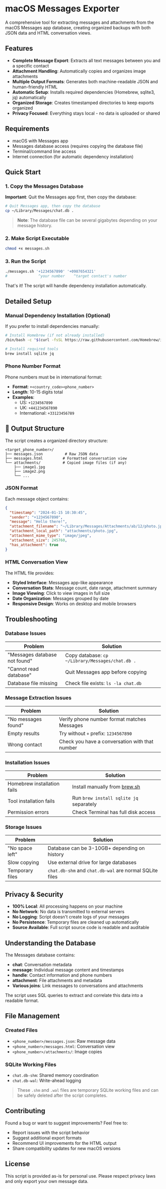 # macOS Messages Exporter

A comprehensive tool for extracting messages and attachments from the macOS Messages app database, creating organized backups with both JSON data and HTML conversation views.

## Features

- **Complete Message Export**: Extracts all text messages between you and a specific contact
- **Attachment Handling**: Automatically copies and organizes image attachments
- **Multiple Output Formats**: Generates both machine-readable JSON and human-friendly HTML
- **Automatic Setup**: Installs required dependencies (Homebrew, sqlite3, jq) automatically
- **Organized Storage**: Creates timestamped directories to keep exports organized
- **Privacy Focused**: Everything stays local - no data is uploaded or shared

## Requirements

- macOS with Messages app
- Messages database access (requires copying the database file)
- Terminal/command line access
- Internet connection (for automatic dependency installation)

## Quick Start

### 1. Copy the Messages Database

**Important**: Quit the Messages app first, then copy the database:

```bash
# Quit Messages app, then copy the database
cp ~/Library/Messages/chat.db .
```

> **Note**: The database file can be several gigabytes depending on your message history.

### 2. Make Script Executable

```bash
chmod +x messages.sh
```

### 3. Run the Script

```bash
./messages.sh '+1234567890' '+0987654321'
#              ^your number    ^target contact's number
```

That's it! The script will handle dependency installation automatically.

## Detailed Setup

### Manual Dependency Installation (Optional)

If you prefer to install dependencies manually:

```bash
# Install Homebrew (if not already installed)
/bin/bash -c "$(curl -fsSL https://raw.githubusercontent.com/Homebrew/install/HEAD/install.sh)"

# Install required tools
brew install sqlite jq
```

### Phone Number Format

Phone numbers must be in international format:

- **Format**: `+<country_code><phone_number>`
- **Length**: 10-15 digits total
- **Examples**:
  - US: `+1234567890`
  - UK: `+441234567890`
  - International: `+33123456789`

## 📁 Output Structure

The script creates a organized directory structure:

```text
<target_phone_number>/
├── messages.json          # Raw JSON data
├── messages.html         # Formatted conversation view
└── attachments/          # Copied image files (if any)
    ├── image1.jpg
    ├── image2.png
    └── ...
```

### JSON Format

Each message object contains:

```json
{
  "timestamp": "2024-01-15 10:30:45",
  "sender": "+1234567890",
  "message": "Hello there!",
  "attachment_filename": "~/Library/Messages/Attachments/ab/12/photo.jpg",
  "attachment_local_path": "attachments/photo.jpg",
  "attachment_mime_type": "image/jpeg",
  "attachment_size": 245760,
  "has_attachment": true
}
```

### HTML Conversation View

The HTML file provides:

- **Styled Interface**: Messages app-like appearance
- **Conversation Stats**: Message count, date range, attachment summary
- **Image Viewing**: Click to view images in full size
- **Date Organization**: Messages grouped by date
- **Responsive Design**: Works on desktop and mobile browsers

## Troubleshooting

### Database Issues

| Problem                       | Solution                                         |
| ----------------------------- | ------------------------------------------------ |
| "Messages database not found" | Copy database: `cp ~/Library/Messages/chat.db .` |
| "Cannot read database"        | Quit Messages app before copying                 |
| Database file missing         | Check file exists: `ls -la chat.db`              |

### Message Extraction Issues

| Problem             | Solution                                       |
| ------------------- | ---------------------------------------------- |
| "No messages found" | Verify phone number format matches Messages    |
| Empty results       | Try without `+` prefix: `1234567890`           |
| Wrong contact       | Check you have a conversation with that number |

### Installation Issues

| Problem                     | Solution                                          |
| --------------------------- | ------------------------------------------------- |
| Homebrew installation fails | Install manually from [brew.sh](https://brew.sh/) |
| Tool installation fails     | Run `brew install sqlite jq` separately           |
| Permission errors           | Check Terminal has full disk access               |

### Storage Issues

| Problem         | Solution                                                |
| --------------- | ------------------------------------------------------- |
| "No space left" | Database can be 3-10GB+ depending on history            |
| Slow copying    | Use external drive for large databases                  |
| Temporary files | `chat.db-shm` and `chat.db-wal` are normal SQLite files |

## Privacy & Security

- **100% Local**: All processing happens on your machine
- **No Network**: No data is transmitted to external servers
- **No Logging**: Script doesn't create logs of your messages
- **No Persistence**: Temporary files are cleaned up automatically
- **Source Available**: Full script source code is readable and auditable

## Understanding the Database

The Messages database contains:

- **chat**: Conversation metadata
- **message**: Individual message content and timestamps
- **handle**: Contact information and phone numbers
- **attachment**: File attachments and metadata
- **Various joins**: Link messages to conversations and attachments

The script uses SQL queries to extract and correlate this data into a readable format.

## File Management

### Created Files

- `<phone_number>/messages.json`: Raw message data
- `<phone_number>/messages.html`: Conversation view
- `<phone_number>/attachments/`: Image copies

### SQLite Working Files

- `chat.db-shm`: Shared memory coordination
- `chat.db-wal`: Write-ahead logging

> These `.shm` and `.wal` files are temporary SQLite working files and can be safely deleted after the script completes.

## Contributing

Found a bug or want to suggest improvements? Feel free to:

- Report issues with the script behavior
- Suggest additional export formats
- Recommend UI improvements for the HTML output
- Share compatibility updates for new macOS versions

## License

This script is provided as-is for personal use. Please respect privacy laws and only export your own message data.
